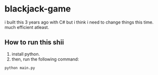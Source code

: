 # blackjack-game

i built this 3 years ago with C# but i think i need to change things this time. much efficient atleast.

## How to run this shii

1. install python.
2. then, run the following command:

```bash
python main.py
```
